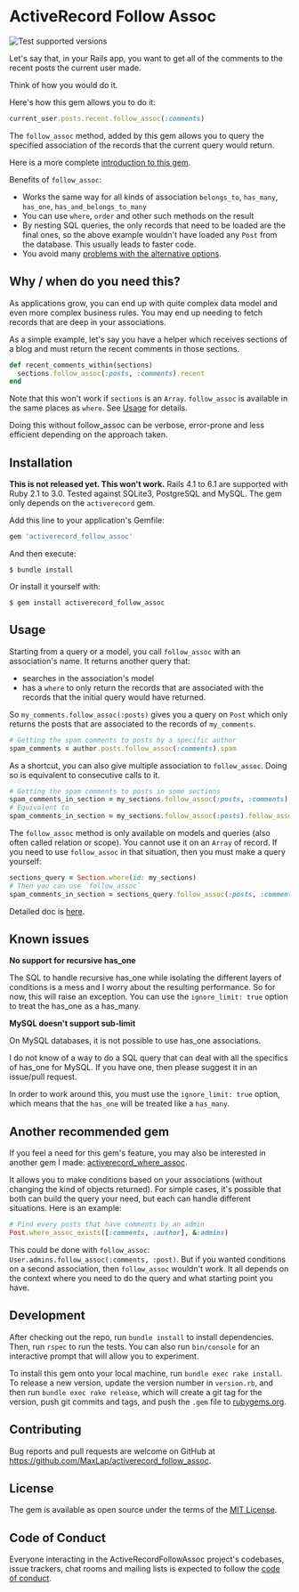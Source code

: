 # ActiveRecord Follow Assoc

![Test supported versions](https://github.com/MaxLap/activerecord_follow_assoc/workflows/Test%20supported%20versions/badge.svg)

Let's say that, in your Rails app, you want to get all of the comments to the recent posts the
current user made.

Think of how you would do it.

Here's how this gem allows you to do it:

```ruby
current_user.posts.recent.follow_assoc(:comments)
```

The `follow_assoc` method, added by this gem allows you to query the specified association 
of the records that the current query would return.

Here is a more complete [introduction to this gem](INTRODUCTION.md).

Benefits of `follow_assoc`:
* Works the same way for all kinds of association `belongs_to`, `has_many`, `has_one`, `has_and_belongs_to_many`
* You can use `where`, `order` and other such methods on the result
* By nesting SQL queries, the only records that need to be loaded are the final ones, so the above example
  wouldn't have loaded any `Post` from the database. This usually leads to faster code.
* You avoid many [problems with the alternative options](ALTERNATIVES_PROBLEMS.md).

## Why / when do you need this?

As applications grow, you can end up with quite complex data model and even more complex business rules. You may end up
needing to fetch records that are deep in your associations.

As a simple example, let's say you have a helper which receives sections of a blog and must return the recent comments
in those sections.
```ruby
def recent_comments_within(sections)
  sections.follow_assoc(:posts, :comments).recent
end
```

Note that this won't work if `sections` is an `Array`. `follow_assoc` is available in the same places as `where`. See [Usage](#Usage) for details.

Doing this without follow_assoc can be verbose, error-prone and less efficient depending on the approach taken.

## Installation

**This is not released yet. This won't work.**
Rails 4.1 to 6.1 are supported with Ruby 2.1 to 3.0. Tested against SQLite3, PostgreSQL and MySQL. The gem
only depends on the `activerecord` gem.

Add this line to your application's Gemfile:

```ruby
gem 'activerecord_follow_assoc'
```

And then execute:

    $ bundle install

Or install it yourself with:

    $ gem install activerecord_follow_assoc

## Usage

Starting from a query or a model, you call `follow_assoc` with an association's name. It returns another query that:

* searches in the association's model
* has a `where` to only return the records that are associated with the records that the initial query would have returned.

So `my_comments.follow_assoc(:posts)` gives you a query on `Post` which only returns the posts that are
associated to the records of `my_comments`.

```ruby
# Getting the spam comments to posts by a specific author
spam_comments = author.posts.follow_assoc(:comments).spam
```

As a shortcut, you can also give multiple association to `follow_assoc`. Doing so is equivalent to consecutive calls to it.
```ruby
# Getting the spam comments to posts in some sections
spam_comments_in_section = my_sections.follow_assoc(:posts, :comments).spam
# Equivalent to
spam_comments_in_section = my_sections.follow_assoc(:posts).follow_assoc(:comments).spam
```

The `follow_assoc` method is only available on models and queries (also often called relation or scope). You cannot use
it on an `Array` of record. If you need to use `follow_assoc` in that situation, then you must make a query yourself:
```ruby
sections_query = Section.where(id: my_sections)
# Then you can use `follow_assoc`
spam_comments_in_section = sections_query.follow_assoc(:posts, :comments).spam
```

Detailed doc is [here](https://maxlap.dev/activerecord_follow_assoc/ActiveRecordFollowAssoc/QueryMethods.html).

## Known issues

**No support for recursive has_one**

The SQL to handle recursive has_one while isolating the different layers of conditions is a mess and I worry about
the resulting performance. So for now, this will raise an exception. You can use the `ignore_limit: true` option
to treat the has_one as a has_many.

**MySQL doesn't support sub-limit**

On MySQL databases, it is not possible to use has_one associations.

I do not know of a way to do a SQL query that can deal with all the specifics of has_one for MySQL. If you have one, then please suggest it in an issue/pull request.

In order to work around this, you must use the `ignore_limit: true` option, which means that the `has_one` will be treated
like a `has_many`.

## Another recommended gem

If you feel a need for this gem's feature, you may also be interested in another gem I made: [activerecord_where_assoc](https://github.com/MaxLap/activerecord_where_assoc).

It allows you to make conditions based on your associations (without changing the kind of objects returned). For simple cases, it's possible that both can build the query your need, but each can handle different situations. Here is an example:

```ruby
# Find every posts that have comments by an admin
Post.where_assoc_exists([:comments, :author], &:admins)
```

This could be done with `follow_assoc`: `User.admins.follow_assoc(:comments, :post)`. But if you wanted conditions on
a second association, then `follow_assoc` wouldn't work. It all depends on the context where you need to do the query
and what starting point you have.

## Development

After checking out the repo, run `bundle install` to install dependencies. Then, run `rspec` to run the tests. You can also run `bin/console` for an interactive prompt that will allow you to experiment.

To install this gem onto your local machine, run `bundle exec rake install`. To release a new version, update the version number in `version.rb`, and then run `bundle exec rake release`, which will create a git tag for the version, push git commits and tags, and push the `.gem` file to [rubygems.org](https://rubygems.org).

## Contributing

Bug reports and pull requests are welcome on GitHub at https://github.com/MaxLap/activerecord_follow_assoc.


## License

The gem is available as open source under the terms of the [MIT License](https://opensource.org/licenses/MIT).

## Code of Conduct

Everyone interacting in the ActiveRecordFollowAssoc project's codebases, issue trackers, chat rooms and mailing lists is expected to follow the [code of conduct](https://github.com/MaxLap/activerecord_follow_assoc/blob/master/CODE_OF_CONDUCT.md).



